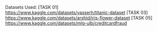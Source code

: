 Datasets Used:
[TASK 01]
https://www.kaggle.com/datasets/yasserh/titanic-dataset
[TASK 03]
https://www.kaggle.com/datasets/arshid/iris-flower-dataset
[TASK 05]
https://www.kaggle.com/datasets/mlg-ulb/creditcardfraud
